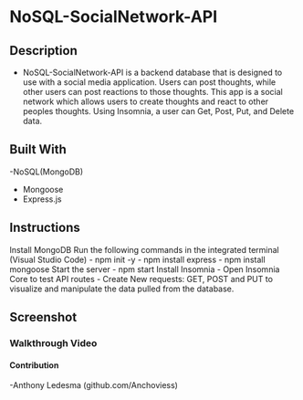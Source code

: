 # NoSQL-SocialNetwork-API
## Description

  - NoSQL-SocialNetwork-API is a backend database that is designed to use with a social media application. Users can post thoughts, while other users can post reactions to those thoughts. This app is a social network which allows users to create thoughts and react to other peoples thoughts. Using Insomnia, a user can Get, Post, Put, and Delete data.

## Built With

   -NoSQL(MongoDB)
  - Mongoose
   - Express.js

## Instructions 
   Install MongoDB
   Run the following commands in the integrated terminal (Visual Studio Code)
        - npm init -y
        - npm install express
        - npm install mongoose
    Start the server
         - npm start
    Install Insomnia
    - Open Insomnia Core to test API routes
    - Create New requests: GET, POST and PUT to visualize and manipulate the data pulled from the database.

## Screenshot

    

### Walkthrough Video

   

#### Contribution

-Anthony Ledesma (github.com/Anchoviess)
